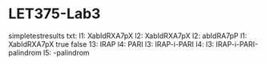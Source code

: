 # LET375-Lab3

simpletestresults txt:
l1: XabIdRXA7pX
l2: XabIdRXA7pX
l2: abIdRA7pP
l1: XabIdRXA7pX
true
false
13: IRAP
l4: PARI
l3: IRAP-i-PARI
l4: 
l3: IRAP-i-PARI-palindrom
l5: -palindrom
